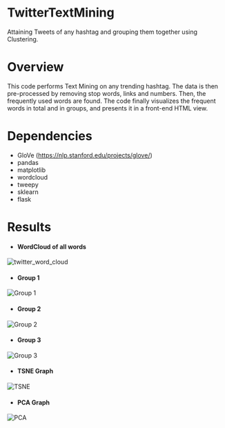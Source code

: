 # TwitterTextMining
Attaining Tweets of any hashtag and grouping them together using Clustering.

# Overview
This code performs Text Mining on any trending hashtag. The data is then pre-processed by removing stop words, links and numbers. Then, the frequently used words are found. The code finally visualizes the frequent words in total and in groups, and presents it in a front-end HTML view.

# Dependencies
* GloVe (https://nlp.stanford.edu/projects/glove/)
* pandas
* matplotlib
* wordcloud
* tweepy
* sklearn
* flask
  
# Results
* <h4>WordCloud of all words</h4>
![twitter_word_cloud](https://user-images.githubusercontent.com/20180559/55277132-e061a580-5322-11e9-9990-a64bc80278d4.png)

* <h4>Group 1</h4>
![Group 1](https://user-images.githubusercontent.com/20180559/55277133-e6f01d00-5322-11e9-9165-a87bd9f7c4df.png)

* <h4>Group 2</h4>
![Group 2](https://user-images.githubusercontent.com/20180559/55277135-e8214a00-5322-11e9-90e3-61d35c4d273c.png)

* <h4>Group 3</h4>
![Group 3](https://user-images.githubusercontent.com/20180559/55277136-e9527700-5322-11e9-8023-0cf43249120b.png)

* <h4>TSNE Graph</h4>
![TSNE](https://user-images.githubusercontent.com/20180559/55277137-ebb4d100-5322-11e9-86bc-d7f10e9e75a3.png)

* <h4>PCA Graph</h4>
![PCA](https://user-images.githubusercontent.com/20180559/55277139-ed7e9480-5322-11e9-9a7f-b5de4822b88f.png)
